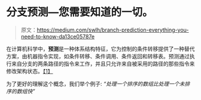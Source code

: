 # 分支预测—您需要知道的一切。

> 原文：<https://medium.com/swlh/branch-prediction-everything-you-need-to-know-da13ce05787e>

在计算机科学中，**预测**是一种体系结构特征，它为控制的条件转移提供了一种替代方案，由机器指令实现，如条件转移、条件调用、条件返回和转移表。预测通过执行来自分支的两条路径的指令来工作，并且只允许来自被采用的路径的那些指令来修改架构状态。[【1】](https://www.cs.nmsu.edu/~rvinyard/itanium/predication.htm)

为了更好的理解这个概念，我们举个例子:
*“处理一个排序的数组比处理一个未排序的数组快”*